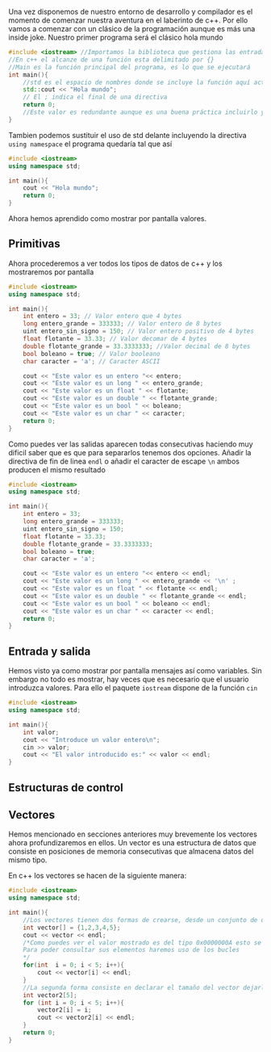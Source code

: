 Una vez disponemos de nuestro entorno de desarrollo y compilador es el momento de comenzar nuestra aventura en el laberinto de c++.
Por ello vamos a comenzar con un clásico de la programación aunque es más una inside joke.
Nuestro primer programa será el clásico hola mundo
```cpp
#include <iostream> //Importamos la biblioteca que gestiona las entrada/salida en c++
//En c++ el alcanze de una función esta delimitado por {}
//Main es la función principal del programa, es lo que se ejecutará 
int main(){
    //std es el espacio de nombres donde se incluye la función aquí actua como identificador 
    std::cout << "Hola mundo";
    // El ; indica el final de una directiva
    return 0;
    //Este valor es redundante aunque es una buena práctica incluirlo ya que nos permite comprobar que el programa ha ejecutado correctamente
}
```
Tambien podemos sustituir el uso de std delante incluyendo la directiva `using namespace` el programa quedaría tal que así
```cpp
#include <iostream>
using namespace std;

int main(){
    cout << "Hola mundo";
    return 0;
}
```
Ahora hemos aprendido como mostrar por pantalla valores.

## Primitivas
Ahora procederemos a ver todos los tipos de datos de c++ y los mostraremos por pantalla
```cpp
#include <iostream>
using namespace std;

int main(){
    int entero = 33; // Valor entero que 4 bytes
    long entero_grande = 333333; // Valor entero de 8 bytes
    uint entero_sin_signo = 150; // Valor entero positivo de 4 bytes
    float flotante = 33.33; // Valor decomar de 4 bytes
    double flotante_grande = 33.3333333; //Valor decimal de 8 bytes
    bool boleano = true; // Valor booleano
    char caracter = 'a'; // Caracter ASCII

    cout << "Este valor es un entero "<< entero;
    cout << "Este valor es un long " << entero_grande;
    cout << "Este valor es un float " << flotante;
    cout << "Este valor es un double " << flotante_grande;
    cout << "Este valor es un bool " << boleano; 
    cout << "Este valor es un char " << caracter;
    return 0;
}
```
Como puedes ver las salidas aparecen todas consecutivas haciendo muy dificil saber que es que para separarlos tenemos dos opciones.
Añadir la directiva de fin de linea `endl` o añadir el caracter de escape `\n` ambos producen el mismo resultado


```cpp
#include <iostream>
using namespace std;

int main(){
    int entero = 33;
    long entero_grande = 333333; 
    uint entero_sin_signo = 150;
    float flotante = 33.33;
    double flotante_grande = 33.3333333;
    bool boleano = true;
    char caracter = 'a';

    cout << "Este valor es un entero "<< entero << endl;
    cout << "Este valor es un long " << entero_grande << '\n' ;
    cout << "Este valor es un float " << flotante << endl;
    cout << "Este valor es un double " << flotante_grande << endl;
    cout << "Este valor es un bool " << boleano << endl; 
    cout << "Este valor es un char " << caracter << endl;
    return 0;
}
```
## Entrada y salida
Hemos visto ya como mostrar por pantalla mensajes así como variables. Sin embargo no todo es mostrar, hay veces que es necesario que el usuario introduzca valores.
Para ello el paquete `iostream` dispone de la función `cin`

```cpp
#include <iostream>
using namespace std;

int main(){
    int valor;
    cout << "Introduce un valor entero\n";
    cin >> valor;
    cout << "El valor introducido es:" << valor << endl;
}
```

## Estructuras de control


## Vectores
Hemos mencionado en secciones anteriores muy brevemente los vectores ahora profundizaremos en ellos.
Un vector es una estructura de datos que consiste en posiciones de memoria consecutivas que almacena datos del mismo tipo.

En c++ los vectores se hacen de la siguiente manera:
```cpp
#include <iostream>
using namespace std;

int main(){
    //Los vectores tienen dos formas de crearse, desde un conjunto de datos o creandolo vacío
    int vector[] = {1,2,3,4,5};
    cout << vector << endl;
    /*Como puedes ver el valor mostrado es del tipo 0x0000000A esto se debe a que un vector almacena una posición de memoria.
    Para poder consultar sus elementos haremos uso de los bucles
    */
    for(int  i = 0; i < 5; i++){
        cout << vector[i] << endl;
    }
    //La segunda forma consiste en declarar el tamaño del vector dejarlo vacío e ir rellenandolo a lo largo de la ejecución
    int vector2[5];
    for (int i = 0; i < 5; i++){
        vector2[i] = i;
        cout << vector2[i] << endl;
    }
    return 0;
}
```